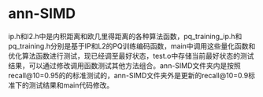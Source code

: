 # ann-SIMD
ip.h和l2.h中是内积距离和欧几里得距离的各种算法函数，pq_training_ip.h和pq_training.h分别是基于IP和L2的PQ训练编码函数，main中调用这些量化函数和优化算法函数进行测试，现已经调至最好状态，test.o中存储当前最好状态的测试结果，可以通过修改调用函数测试其他方法组合。ann-SIMD文件夹内是按照recall@10=0.95的的标准测试的，ann-SIMD文件夹外是更新的recall@10=0.9标准下的测试结果和main代码修改。
